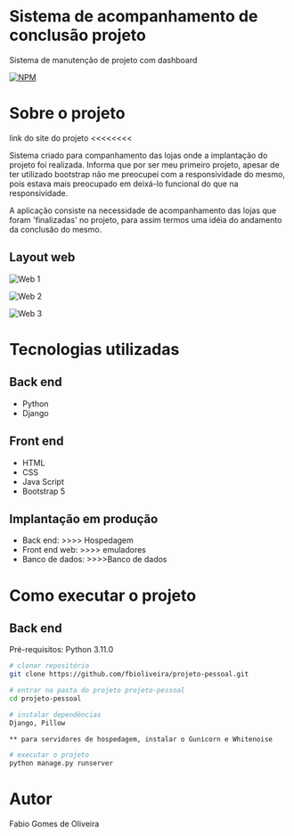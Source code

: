 # Sistema de acompanhamento de conclusão projeto
Sistema de manutenção de projeto com dashboard

[![NPM](https://img.shields.io/npm/l/react)](https://github.com/fbioliveira/projeto-pessoal/blob/main/LICENSE)

# Sobre o projeto

link do site do projeto <<<<<<<<

Sistema criado para companhamento das lojas onde a implantação do projeto foi realizada. Informa que por ser meu primeiro projeto, apesar de ter utilizado bootstrap não me preocupei com a responsividade do mesmo, pois estava mais preocupado em deixá-lo funcional do que na responsividade.

A aplicação consiste na necessidade de acompanhamento das lojas que foram 'finalizadas' no projeto, para assim termos uma idéia do andamento da conclusão do mesmo.


## Layout web
![Web 1](https://github.com/fbioliveira/assets/blob/main/dashboard.png)

![Web 2](https://github.com/fbioliveira/assets/blob/main/login.png)

![Web 3](https://github.com/fbioliveira/assets/blob/main/manutencao.png)

# Tecnologias utilizadas
## Back end
- Python
- Django
  
## Front end
- HTML
- CSS
- Java Script
- Bootstrap 5
  
## Implantação em produção
- Back end: >>>> Hospedagem
- Front end web: >>>> emuladores
- Banco de dados: >>>>Banco de dados
  
# Como executar o projeto

## Back end
Pré-requisitos: Python 3.11.0

```bash
# clonar repositório
git clone https://github.com/fbioliveira/projeto-pessoal.git

# entrar na pasta do projeto projeto-pessoal
cd projeto-pessoal

# instalar dependências
Django, Pillow

** para servidores de hospedagem, instalar o Gunicorn e Whitenoise

# executar o projeto
python manage.py runserver
```

# Autor

Fabio Gomes de Oliveira
